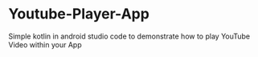 # Youtube-Player-App
Simple kotlin in android studio code to demonstrate how to play YouTube Video within your App
